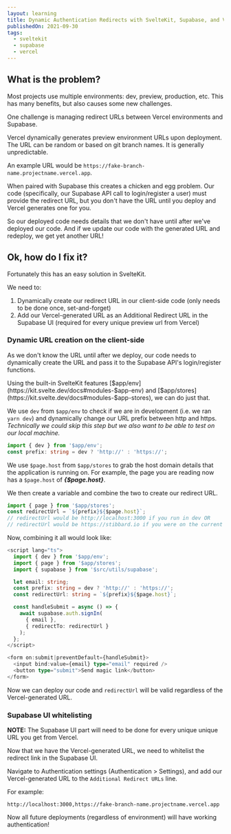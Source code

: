 ```yaml
---
layout: learning
title: Dynamic Authentication Redirects with SvelteKit, Supabase, and Vercel
publishedOn: 2021-09-30
tags:
  - sveltekit
  - supabase
  - vercel
---
```


<script lang="ts">
  import { page } from '$app/stores';
</script>

## What is the problem?

Most projects use multiple environments: dev, preview, production, etc. This has many benefits, but also causes some new challenges.

One challenge is managing redirect URLs between Vercel environments and Supabase.

Vercel dynamically generates preview environment URLs upon deployment. The URL can be random or based on git branch names. It is generally unpredictable.

An example URL would be `https://fake-branch-name.projectname.vercel.app`.

When paired with Supabase this creates a chicken and egg problem. Our code (specifically, our Supabase API call to login/register a user) must provide the redirect URL, but you don't have the URL until you deploy and Vercel generates one for you.

So our deployed code needs details that we don't have until after we've deployed our code. And if we update our code with the generated URL and redeploy, we get yet another URL!

## Ok, how do I fix it?

Fortunately this has an easy solution in SvelteKit.

We need to:

1. Dynamically create our redirect URL in our client-side code (only needs to be done once, set-and-forget)
2. Add our Vercel-generated URL as an Additional Redirect URL in the Supabase UI (required for every unique preview url from Vercel)

### Dynamic URL creation on the client-side

As we don't know the URL until after we deploy, our code needs to dynamically create the URL and pass it to the Supabase API's login/register functions.

Using the built-in SvelteKit features [$app/env](https://kit.svelte.dev/docs#modules-$app-env) and [$app/stores](https://kit.svelte.dev/docs#modules-$app-stores), we can do just that.

We use `dev` from `$app/env` to check if we are in development (i.e. we ran `yarn dev`) and dynamically change our URL prefix between http and https. _Technically we could skip this step but we also want to be able to test on our local machine._

```ts
import { dev } from '$app/env';
const prefix: string = dev ? 'http://' : 'https://';
```

We use `$page.host` from `$app/stores` to grab the host domain details that the application is running on. For example, the page you are reading now has a `$page.host` of _**{$page.host}**_.

We then create a variable and combine the two to create our redirect URL.

```ts
import { page } from '$app/stores';
const redirectUrl = `${prefix}${$page.host}`;
// redirectUrl would be http://localhost:3000 if you run in dev OR
// redirectUrl would be https://stibbard.io if you were on the current page
```

Now, combining it all would look like:

```ts
<script lang="ts">
  import { dev } from '$app/env';
  import { page } from '$app/stores';
  import { supabase } from '$src/utils/supabase';

  let email: string;
  const prefix: string = dev ? 'http://' : 'https://';
  const redirectUrl: string = `${prefix}${$page.host}`;

  const handleSubmit = async () => {
    await supabase.auth.signIn(
      { email },
      { redirectTo: redirectUrl }
    );
  };
</script>

<form on:submit|preventDefault={handleSubmit}>
  <input bind:value={email} type="email" required />
  <button type="submit">Send magic link</button>
</form>
```

Now we can deploy our code and `redirectUrl` will be valid regardless of the Vercel-generated URL.

### Supabase UI whitelisting

**NOTE:** The Supabase UI part will need to be done for every unique unique URL you get from Vercel.

Now that we have the Vercel-generated URL, we need to whitelist the redirect link in the Supabase UI.

Navigate to Authentication settings (Authentication > Settings), and add our Vercel-generated URL to the `Additional Redirect URLs` line.

For example:

```
http://localhost:3000,https://fake-branch-name.projectname.vercel.app
```

Now all future deployments (regardless of environment) will have working authentication!
